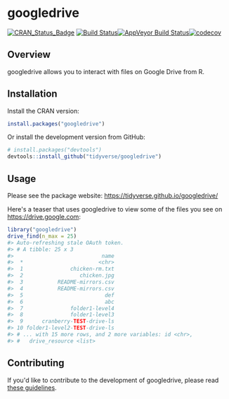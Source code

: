 
<!-- README.md is generated from README.Rmd. Please edit that file -->
googledrive
===========

[![CRAN\_Status\_Badge](http://www.r-pkg.org/badges/version/googledrive)](https://cran.r-project.org/package=googledrive) [![Build Status](https://travis-ci.org/tidyverse/googledrive.svg?branch=master)](https://travis-ci.org/tidyverse/googledrive)[![AppVeyor Build Status](https://ci.appveyor.com/api/projects/status/github/tidyverse/googledrive?branch=master&svg=true)](https://ci.appveyor.com/project/tidyverse/googledrive)[![codecov](https://codecov.io/gh/tidyverse/googledrive/branch/master/graph/badge.svg)](https://codecov.io/gh/tidyverse/googledrive?branch=master)

Overview
--------

googledrive allows you to interact with files on Google Drive from R.

Installation
------------

Install the CRAN version:

``` r
install.packages("googledrive")
```

Or install the development version from GitHub:

``` r
# install.packages("devtools")
devtools::install_github("tidyverse/googledrive")
```

Usage
-----

Please see the package website: <https://tidyverse.github.io/googledrive/>

Here's a teaser that uses googledrive to view some of the files you see on <https://drive.google.com>:

``` r
library("googledrive")
drive_find(n_max = 25)
#> Auto-refreshing stale OAuth token.
#> # A tibble: 25 x 3
#>                            name
#>  *                        <chr>
#>  1               chicken-rm.txt
#>  2                  chicken.jpg
#>  3           README-mirrors.csv
#>  4           README-mirrors.csv
#>  5                          def
#>  6                          abc
#>  7               folder1-level4
#>  8               folder1-level3
#>  9      cranberry-TEST-drive-ls
#> 10 folder1-level2-TEST-drive-ls
#> # ... with 15 more rows, and 2 more variables: id <chr>,
#> #   drive_resource <list>
```

Contributing
------------

If you'd like to contribute to the development of googledrive, please read [these guidelines](CONTRIBUTING.md).
